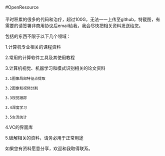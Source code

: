 #OpenResource
####

平时积累的很多的代码和治疗，超过100G，无法一一上传至github，特截图，有需要的请签署非商用协议后email给我，我会尽快把相关资料发送给您。

包括的东西不限于以下几个领域：

1.计算机专业相关的课程资料

2.常用的计算软件工具及其使用教程

3.计算机视觉、机器学习和模式识别相关的论文资料

	3.1图像局部特征点提取
	
	3.2图像和视频分割
	
	3.3视觉跟踪
	
	3.4深度学习
	
	3.5车流统计

4.VC的界面库

5.破解相关的资料，请务必用于正常用途

如果您有资料愿意分享，欢迎和我取得联系。
